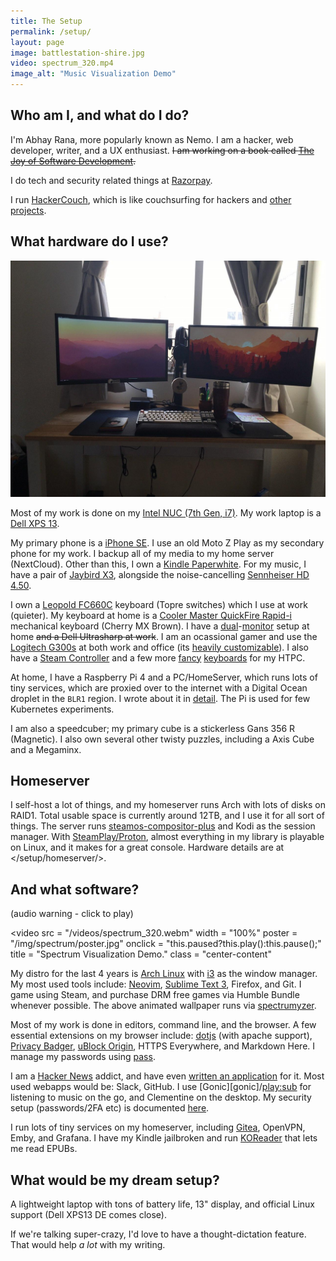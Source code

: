 ```yaml
---
title: The Setup
permalink: /setup/
layout: page
image: battlestation-shire.jpg
video: spectrum_320.mp4
image_alt: "Music Visualization Demo"
---
```


## Who am I, and what do I do?

I'm Abhay Rana, more popularly known as Nemo. I am a hacker, web developer, writer, and a UX enthusiast. ~~I am working on a book called [The Joy of Software Development][josd].~~

I do tech and security related things at [Razorpay](https://razorpay.com).

I run [HackerCouch](https://hackercouch.com/), which is like couchsurfing for hackers and [other projects](/projects/).

## What hardware do I use?

![My current home setup](/img/battlestation-shire.jpg)

Most of my work is done on my [Intel NUC (7th Gen, i7)][nuc]. My work laptop is a [Dell XPS 13][xps].

My primary phone is a [iPhone SE][se]. I use an old Moto Z Play as my secondary phone for my work. I backup all of my media to my home server (NextCloud). Other than this, I own a [Kindle Paperwhite][pw3]. For my music, I have a pair of [Jaybird X3][jaybird], alongside the noise-cancelling [Sennheiser HD 4.50][btnc].

I own a [Leopold FC660C][fc660c] keyboard (Topre switches) which I use at work (quieter). My keyboard at home is a [Cooler Master QuickFire Rapid-i][quickfire] mechanical keyboard (Cherry MX Brown). I have a [dual][curved]-[monitor][lguw] setup at home ~~and a Dell Ultrasharp at work~~. I am an ocassional gamer and use the [Logitech G300s][g300s] at both work and office (its [heavily customizable][ratslap]). I also have a [Steam Controller][steamcontroller] and a few more [fancy][airmouse] [keyboards][riitech] for my HTPC.

At home, I have a Raspberry Pi 4 and a PC/HomeServer, which runs lots of tiny services, which are proxied over to the internet with a Digital Ocean droplet in the `BLR1` region. I wrote about it in [detail][homeserver]. The Pi is used for few Kubernetes experiments.

I am also a speedcuber; my primary cube is a stickerless Gans 356 R (Magnetic). I also own several other twisty puzzles, including a Axis Cube and a Megaminx.

## Homeserver

I self-host a lot of things, and my homeserver runs Arch with lots of disks on RAID1. Total usable space is currently around 12TB, and I use it for all sort of things. The server runs [steamos-compositor-plus](https://aur.archlinux.org/packages/steamos-compositor-plus/) and Kodi as the session manager. With [SteamPlay/Proton](https://store.steampowered.com/steamplay), almost everything in my library is playable on Linux, and it makes for a great console. Hardware details are at </setup/homeserver/>.

## And what software?

(audio warning - click to play)

<video
src = "/videos/spectrum_320.webm"
width = "100%"
poster = "/img/spectrum/poster.jpg"
onclick = "this.paused?this.play():this.pause();"
title = "Spectrum Visualization Demo."
class = "center-content"

> </video>

My distro for the last 4 years is [Arch Linux][arch] with [i3][i3] as the window manager. My most used tools include: [Neovim][neovim], [Sublime Text 3][sublime], Firefox, and Git. I game using Steam, and purchase DRM free games via Humble Bundle whenever possible. The above animated wallpaper runs via [spectrumyzer][wallpaper-blog].

Most of my work is done in editors, command line, and the browser. A few essential extensions on my browser include: [dotjs][.js] (with apache support), [Privacy Badger][privacybadger], [uBlock Origin][ublock], HTTPS Everywhere, and Markdown Here. I manage my passwords using [pass][pass].

I am a [Hacker News][hn] addict, and have even [written an application][hackertray] for it. Most used webapps would be: Slack, GitHub. I use [Gonic][gonic]/[play:sub][playsub] for listening to music on the go, and Clementine on the desktop. My security setup (passwords/2FA etc) is documented [here][security].

I run lots of tiny services on my homeserver, including [Gitea][gitea], OpenVPN, Emby, and Grafana. I have my Kindle jailbroken and run [KOReader][koreader] that lets me read EPUBs.

## What would be my dream setup?

A lightweight laptop with tons of battery life, 13" display, and official Linux support (Dell XPS13 DE comes close).

If we're talking super-crazy, I'd love to have a thought-dictation feature. That would help _a lot_ with my writing.

[airmouse]: https://www.amazon.in/gp/product/B083R52QL6/
[galago]: https://system76.com/laptops/galago
[moto]: https://www.motorola.com/us/products/moto-z-play
[hd-202]: http://en-us.sennheiser.com/over-ear-headphones-hd-202
[g300s]: http://support.logitech.com/en_us/product/g300s-gaming-mouse 'Lots of buttons, which I use for my window manager'
[x100]: https://secure.logitech.com/en-hk/product/x100-mobile-wireless-speaker 'Its not very loud, but very good for indoor use'
[quickfire]: http://gaming.coolermaster.com/en/products/keyboards/rapid-i/ 'The backlighting on this keyboard is insanely customizable'
[thunderclap]: http://www.speedcubereview.com/qiyi-thunderclap.html 'No backup cubes at present'
[arch]: https://www.archlinux.org/ 'Rolling, lightweight distro for Linux'
[i3]: http://i3wm.org/ 'i3 is a tiling window manager'
[neovim]: http://neovim.io/ 'Fork of vim for modern platforms'
[sublime]: https://sublimetext.com/3
[hnapp]: http://aws-hn.premii.com/about/ 'Supported on web, iOS and Android platforms'
[adaway]: https://sufficientlysecure.org/index.php/adaway/ 'Blocks ads on android devices using host files'
[afwall]: https://github.com/ukanth/afwall 'AFWall is a firewall for Android'
[ublock]: https://github.com/gorhill/uBlock/ 'uBlock Origin'
[privacybadger]: https://www.eff.org/privacybadger 'Privacy Badger (by EFF) blocks spying ads and invisible trackers'
[hn]: https://news.ycombinator.com 'Hacker News'
[josd]: https://josd.captnemo.in/ "Joy of Software Development, Book I'm working on"
[pirunner]: https://github.captnemo.in/pirunner
[.js]: https://github.captnemo.in/dotjs 'This is my fork of the original dotjs that runs on top of local Apache with a working SSL Certificate'
[libreelec]: https://libreelec.tv
[hackertray]: https://github.captnemo.in/hackertray 'HackerTray is a app-indicator based status menu app for Hacker News (linux)'
[koreader]: https://github.com/koreader/koreader 'Document reader for Kindles that has EPUB and PDF Reflow support'
[wallpaper-blog]: /blog/2017/05/01/spectrumyzer-visualization/ 'I wrote a blog post about how I made my animated wallpaper'
[fc660c]: https://deskthority.net/wiki/Leopold_FC660C "I haven't typed enough on it yet to have an opinion"
[ug]: https://lineage.microg.org/ 'Access all the Google services without proprietary closed software'
[homeserver]: https://captnemo.in/blog/2017/09/17/home-server-build/
[gitea]: https://git.captnemo.in
[airsonic]: https://airsonic.github.io/ 'Free and Open Source community driven media server, providing ubiquitous access to your music.'
[audinaut]: https://f-droid.org/en/packages/net.nullsum.audinaut/ 'Stream music from Airsonic servers.'
[playsub]: https://itunes.apple.com/us/app/play-sub-music-streamer/id955329386 '‎play:Sub Music Streamer on the App Store'
[pass]: https://www.passwordstore.org/ 'The unix password manager'
[riitech]: http://www.riitek.com/product/i8.html 'Mini Wireless Keyboard / Touchpad'
[lguw]: https://www.amazon.in/dp/B01BV1XB2K/ 'LG 25UM58'
[pw3]: https://en.wikipedia.org/wiki/Amazon_Kindle#Kindle_Paperwhite_(3rd_generation) 'Paperwhite 3rd Generation'
[se]: https://support.apple.com/kb/SP738?locale=en_US 'iPhone SE - The Best Phone Apple ever made'
[jaybird]: https://www.amazon.com/Jaybird-Wireless-Bluetooth-Sports-Headphones/dp/B01M7NCT5O
[ratslap]: https://github.com/krayon/ratslap/ 'RatSlap: Linux configuration tool for Logitech G300S'
[curved]: https://www.amazon.in/Samsung-23-5-inch-Curved-Monitor/dp/B01GFPGHSM/ "Samsung's 23.5 Inch Curved Monitor"
[btnc]: https://en-uk.sennheiser.com/wireless-headphones-bluetooth-noise-cancelling-hd-4-50-btnc "Sennheiser Wireless Headphones Noise Cancelling (HD-4.5BTNC)"
[nuc]: https://www.intel.in/content/www/in/en/products/boards-kits/nuc/kits/nuc8i7beh.html "Very pricey, but totally worth it"
[xps]: https://www.dell.com/learn/in/en/indhs1/campaigns/in-en-dhs-xps-13-9370 "Yes, I have the older edition with the nosecam"
[steamcontroller]: https://store.steampowered.com/app/353370/Steam_Controller/
[security]: /blog/2020/01/04/security-setup/